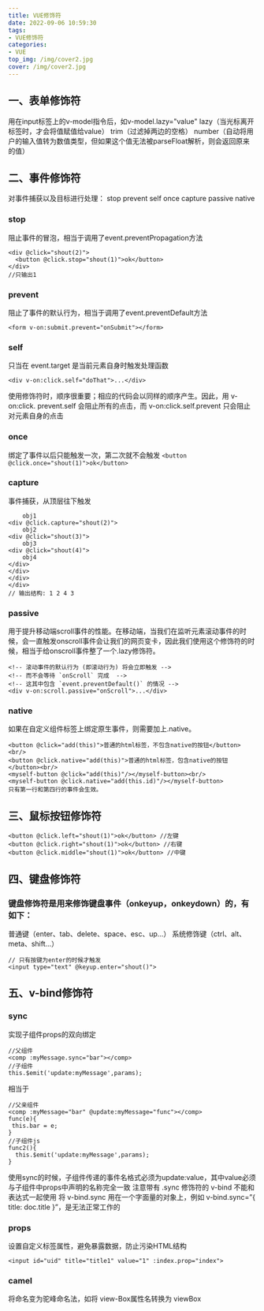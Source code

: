 ```yaml
---
title: VUE修饰符
date: 2022-09-06 10:59:30
tags:
- VUE修饰符
categories: 
- VUE
top_img: /img/cover2.jpg
cover: /img/cover2.jpg
---
```

## 一、表单修饰符
用在input标签上的v-model指令后，如v-model.lazy="value"
lazy（当光标离开标签时，才会将值赋值给value）
trim（过滤掉两边的空格）
number（自动将用户的输入值转为数值类型，但如果这个值无法被parseFloat解析，则会返回原来的值）
## 二、事件修饰符
对事件捕获以及目标进行处理：
stop
prevent
self
once
capture
passive
native
### stop
阻止事件的冒泡，相当于调用了event.preventPropagation方法
```
<div @click="shout(2)">
  <button @click.stop="shout(1)">ok</button>
</div>
//只输出1
```
### prevent
阻止了事件的默认行为，相当于调用了event.preventDefault方法
```
<form v-on:submit.prevent="onSubmit"></form>
```
### self
只当在 event.target 是当前元素自身时触发处理函数
```
<div v-on:click.self="doThat">...</div>
```
使用修饰符时，顺序很重要；相应的代码会以同样的顺序产生。因此，用 v-on:click. prevent.self 会阻止所有的点击，而 v-on:click.self.prevent 只会阻止对元素自身的点击
### once
绑定了事件以后只能触发一次，第二次就不会触发
```<button @click.once="shout(1)">ok</button>```
### capture
事件捕获，从顶层往下触发

```<div @click.capture="shout(1)">
    obj1
<div @click.capture="shout(2)">
    obj2
<div @click="shout(3)">
    obj3
<div @click="shout(4)">
    obj4
</div>
</div>
</div>
</div>
// 输出结构: 1 2 4 3 
```
### passive
用于提升移动端scroll事件的性能。在移动端，当我们在监听元素滚动事件的时候，会一直触发onscroll事件会让我们的网页变卡，因此我们使用这个修饰符的时候，相当于给onscroll事件整了一个.lazy修饰符。
```
<!-- 滚动事件的默认行为 (即滚动行为) 将会立即触发 -->
<!-- 而不会等待 `onScroll` 完成  -->
<!-- 这其中包含 `event.preventDefault()` 的情况 -->
<div v-on:scroll.passive="onScroll">...</div>
```
### native
如果在自定义组件标签上绑定原生事件，则需要加上.native。
```
<button @click="add(this)">普通的html标签，不包含native的按钮</button><br/>
<button @click.native="add(this)">普通的html标签，包含native的按钮</button><br/>
<myself-button @click="add(this)"/></myself-button><br/>
<myself-button @click.native="add(this.id)"/></myself-button>
只有第一行和第四行的事件会生效。
```
## 三、鼠标按钮修饰符
```
<button @click.left="shout(1)">ok</button> //左键
<button @click.right="shout(1)">ok</button> //右键
<button @click.middle="shout(1)">ok</button> //中键
```
## 四、键盘修饰符
### 键盘修饰符是用来修饰键盘事件（onkeyup，onkeydown）的，有如下：
普通键（enter、tab、delete、space、esc、up...）
系统修饰键（ctrl、alt、meta、shift...）
```
// 只有按键为enter的时候才触发
<input type="text" @keyup.enter="shout()">
```
## 五、v-bind修饰符
### sync
实现子组件props的双向绑定
```
//父组件
<comp :myMessage.sync="bar"></comp> 
//子组件
this.$emit('update:myMessage',params);
```
相当于
```
//父亲组件
<comp :myMessage="bar" @update:myMessage="func"></comp>
func(e){
 this.bar = e;
}
//子组件js
func2(){
  this.$emit('update:myMessage',params);
}
```
使用sync的时候，子组件传递的事件名格式必须为update:value，其中value必须与子组件中props中声明的名称完全一致
注意带有 .sync 修饰符的 v-bind 不能和表达式一起使用
将 v-bind.sync 用在一个字面量的对象上，例如 v-bind.sync=”{ title: doc.title }”，是无法正常工作的
### props
设置自定义标签属性，避免暴露数据，防止污染HTML结构
```
<input id="uid" title="title1" value="1" :index.prop="index">
```
### camel
将命名变为驼峰命名法，如将 view-Box属性名转换为 viewBox
